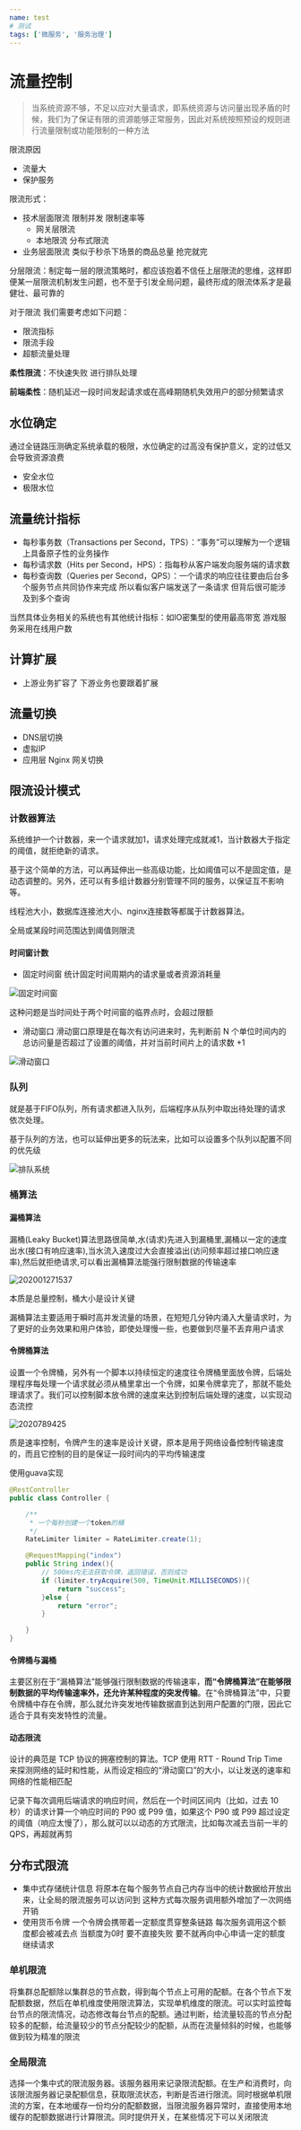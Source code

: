 ```yaml
---
name: test
# 测试
tags: ['微服务', '服务治理']
---
```


# 流量控制

>当系统资源不够，不足以应对大量请求，即系统资源与访问量出现矛盾的时候，我们为了保证有限的资源能够正常服务，因此对系统按照预设的规则进行流量限制或功能限制的一种方法

限流原因

- 流量大
- 保护服务

限流形式：

- 技术层面限流 限制并发 限制速率等
    - 网关层限流
    - 本地限流 分布式限流
- 业务层面限流 类似于秒杀下场景的商品总量 抢完就完

分层限流：制定每一层的限流策略时，都应该抱着不信任上层限流的思维，这样即便某一层限流机制发生问题，也不至于引发全局问题，最终形成的限流体系才是最健壮、最可靠的

对于限流 我们需要考虑如下问题：

- 限流指标
- 限流手段
- 超额流量处理

**柔性限流**：不快速失败 进行排队处理

**前端柔性**：随机延迟一段时间发起请求或在高峰期随机失效用户的部分频繁请求

## 水位确定

通过全链路压测确定系统承载的极限，水位确定的过高没有保护意义，定的过低又会导致资源浪费

- 安全水位
- 极限水位

## 流量统计指标

- 每秒事务数（Transactions per Second，TPS）：“事务”可以理解为一个逻辑上具备原子性的业务操作
- 每秒请求数（Hits per Second，HPS）：指每秒从客户端发向服务端的请求数
- 每秒查询数（Queries per Second，QPS）：一个请求的响应往往要由后台多个服务节点共同协作来完成 所以看似客户端发送了一条请求 但背后很可能涉及到多个查询

当然具体业务相关的系统也有其他统计指标：如IO密集型的使用最高带宽 游戏服务采用在线用户数

## 计算扩展

- 上游业务扩容了 下游业务也要跟着扩展

## 流量切换

- DNS层切换
- 虚拟IP
- 应用层 Nginx 网关切换

## 限流设计模式

### 计数器算法

系统维护一个计数器，来一个请求就加1，请求处理完成就减1，当计数器大于指定的阈值，就拒绝新的请求。

基于这个简单的方法，可以再延伸出一些高级功能，比如阈值可以不是固定值，是动态调整的。另外，还可以有多组计数器分别管理不同的服务，以保证互不影响等。

线程池大小，数据库连接池大小、nginx连接数等都属于计数器算法。

全局或某段时间范围达到阈值则限流

#### 时间窗计数

- 固定时间窗 统计固定时间周期内的请求量或者资源消耗量

![固定时间窗](/assets/屏幕截图%202022-05-09%20170123.png)

这种问题是当时间处于两个时间窗的临界点时，会超过限额

- 滑动窗口 滑动窗口原理是在每次有访问进来时，先判断前 N 个单位时间内的总访问量是否超过了设置的阈值，并对当前时间片上的请求数 +1

![滑动窗口](/assets/202001271051.jpg)

### 队列

就是基于FIFO队列，所有请求都进入队列，后端程序从队列中取出待处理的请求依次处理。

基于队列的方法，也可以延伸出更多的玩法来，比如可以设置多个队列以配置不同的优先级

![排队系统](/assets/屏幕截图%202022-05-09%20173739.png)

### 桶算法

#### 漏桶算法

漏桶(Leaky Bucket)算法思路很简单,水(请求)先进入到漏桶里,漏桶以一定的速度出水(接口有响应速率),当水流入速度过大会直接溢出(访问频率超过接口响应速率),然后就拒绝请求,可以看出漏桶算法能强行限制数据的传输速率

![202001271537](/assets/202001271537.png)

本质是总量控制，桶大小是设计关键

漏桶算法主要适用于瞬时高并发流量的场景，在短短几分钟内涌入大量请求时，为了更好的业务效果和用户体验，即使处理慢一些，也要做到尽量不丢弃用户请求

#### 令牌桶算法

设置一个令牌桶，另外有一个脚本以持续恒定的速度往令牌桶里面放令牌，后端处理程序每处理一个请求就必须从桶里拿出一个令牌，如果令牌拿完了，那就不能处理请求了。我们可以控制脚本放令牌的速度来达到控制后端处理的速度，以实现动态流控

![2020789425](/assets/20207894250)

质是速率控制，令牌产生的速率是设计关键，原本是用于网络设备控制传输速度的，而且它控制的目的是保证一段时间内的平均传输速度

使用guava实现

```java
@RestController
public class Controller {

    /**
     * 一个每秒创建一个token的桶
     */
    RateLimiter limiter = RateLimiter.create(1);

    @RequestMapping("index")
    public String index(){
        // 500ms内无法获取令牌，返回错误，否则成功
        if (limiter.tryAcquire(500, TimeUnit.MILLISECONDS)){
            return "success";
        }else {
            return "error";
        }

    }
}
```

#### 令牌桶与漏桶

主要区别在于“漏桶算法”能够强行限制数据的传输速率，**而“令牌桶算法”在能够限制数据的平均传输速率外，还允许某种程度的突发传输**。在“令牌桶算法”中，只要令牌桶中存在令牌，那么就允许突发地传输数据直到达到用户配置的门限，因此它适合于具有突发特性的流量。

#### 动态限流

设计的典范是 TCP 协议的拥塞控制的算法。TCP 使用 RTT - Round Trip Time 来探测网络的延时和性能，从而设定相应的“滑动窗口”的大小，以让发送的速率和网络的性能相匹配

记录下每次调用后端请求的响应时间，然后在一个时间区间内（比如，过去 10 秒）的请求计算一个响应时间的 P90 或 P99 值，如果这个 P90 或 P99 超过设定的阈值（响应太慢了），那么就可以以动态的方式限流，比如每次减去当前一半的QPS，再超就再剪

## 分布式限流

- 集中式存储统计信息 将原本在每个服务节点自己内存当中的统计数据给开放出来，让全局的限流服务可以访问到 这种方式每次服务调用额外增加了一次网络开销
- 使用货币令牌 一个令牌会携带着一定额度贯穿整条链路 每次服务调用这个额度都会被减去点 当额度为0时 要不直接失败 要不就再向中心申请一定的额度 继续请求

### 单机限流

将集群总配额除以集群总的节点数，得到每个节点上可用的配额。在各个节点下发配额数据，然后在单机维度使用限流算法，实现单机维度的限流。可以实时监控每台节点的限流情况，动态修改每台节点的配额。通过判断，给流量较高的节点分配较多的配额，给流量较少的节点分配较少的配额，从而在流量倾斜的时候，也能够做到较为精准的限流

### 全局限流

选择一个集中式的限流服务器。该服务器用来记录限流配额。在生产和消费时，向该限流服务器记录配额信息，获取限流状态，判断是否进行限流。同时根据单机限流的方案，在本地缓存一份均分的配额数据，当限流服务器异常时，直接使用本地缓存的配额数据进行计算限流。同时提供开关，在某些情况下可以关闭限流
